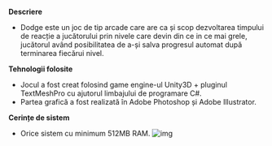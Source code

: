 **Descriere**

- Dodge este un joc de tip arcade care are ca și scop dezvoltarea timpului de reacție a jucătorului prin nivele care devin din ce in ce mai grele, jucătorul având posibilitatea de a-și salva progresul automat după terminarea fiecărui nivel.

**Tehnologii folosite**

- Jocul a fost creat folosind game engine-ul Unity3D + pluginul TextMeshPro cu ajutorul limbajului de programare C#.
- Partea grafică a fost realizată în Adobe Photoshop și Adobe Illustrator. 

**Cerințe de sistem**

- Orice sistem cu minimum 512MB RAM.
![img](Dodge-Nationala/Screenshot_1.png)
